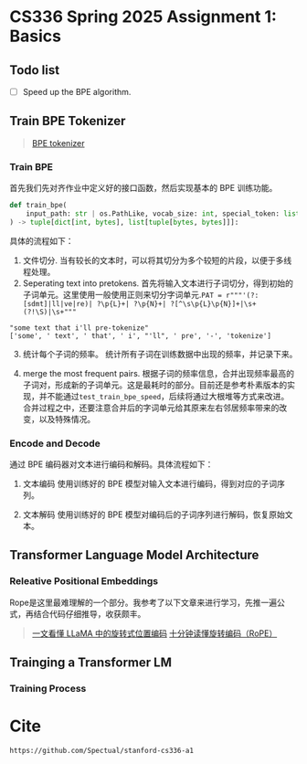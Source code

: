 # CS336 Spring 2025 Assignment 1: Basics

## Todo list
- [ ] Speed up the BPE algorithm.

## Train BPE Tokenizer
> [BPE tokenizer](cs336_basics/BPETokenizer.py)

### Train BPE

首先我们先对齐作业中定义好的接口函数，然后实现基本的 BPE 训练功能。
```python
def train_bpe(
    input_path: str | os.PathLike, vocab_size: int, special_token: list[str], **kwargs
) -> tuple[dict[int, bytes], list[tuple[bytes, bytes]]]:
```
具体的流程如下：
1. 文件切分.
当有较长的文本时，可以将其切分为多个较短的片段，以便于多线程处理。
2. Seperating text into pretokens.
首先将输入文本进行子词切分，得到初始的子词单元。这里使用一般使用正则来切分字词单元.`PAT = r"""'(?:[sdmt]|ll|ve|re)| ?\p{L}+| ?\p{N}+| ?[^\s\p{L}\p{N}]+|\s+(?!\S)|\s+"""`
```
"some text that i'll pre-tokenize"
['some', ' text', ' that', ' i', "'ll", ' pre', '-', 'tokenize']
```
3. 统计每个子词的频率。
    统计所有子词在训练数据中出现的频率，并记录下来。

4. merge the most frequent pairs.
根据子词的频率信息，合并出现频率最高的子词对，形成新的子词单元。这是最耗时的部分。目前还是参考朴素版本的实现，并不能通过`test_train_bpe_speed`，后续将通过大根堆等方式来改进。
合并过程之中，还要注意合并后的字词单元给其原来左右邻居频率带来的改变，以及特殊情况。

### Encode and Decode
通过 BPE 编码器对文本进行编码和解码。具体流程如下：
1. 文本编码
   使用训练好的 BPE 模型对输入文本进行编码，得到对应的子词序列。

2. 文本解码
   使用训练好的 BPE 模型对编码后的子词序列进行解码，恢复原始文本。

## Transformer Language Model Architecture

### Releative Positional Embeddings
Rope是这里最难理解的一个部分。我参考了以下文章来进行学习，先推一遍公式，再结合代码仔细推导，收获颇丰。
> [一文看懂 LLaMA 中的旋转式位置编码](https://zhuanlan.zhihu.com/p/642884818)
> [十分钟读懂旋转编码（RoPE）](https://zhuanlan.zhihu.com/p/647109286)

## Trainging a Transformer LM
### Training Process

# Cite

```
https://github.com/Spectual/stanford-cs336-a1
```